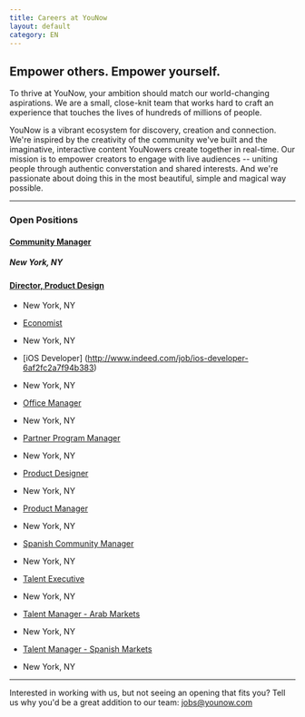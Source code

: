 ```yaml
---
title: Careers at YouNow
layout: default
category: EN
---
```

## Empower others. Empower yourself.

To thrive at YouNow, your ambition should match our world-changing aspirations. We are a small, close-knit team that works hard to craft an experience that touches the lives of hundreds of millions of people.

YouNow is a vibrant ecosystem for discovery, creation and connection. We're inspired by the creativity of the community we've built and the imaginative, interactive content YouNowers create together in real-time. Our mission is to empower creators to engage with live audiences -- uniting people through authentic converstation and shared interests. And we're passionate about doing this in the most beautiful, simple and magical way possible.

---

### Open Positions
<div id="jobsColumns" note="do not edit this line">
<div id="column1" note="do not edit this line">

#### [Community Manager](http://www.indeed.com/job/community-manager-ec423aa225d31f93)
##### New York, NY

#### [Director, Product Design](http://www.indeed.com/job/director-product-design-7d1284466b02a612)
 - New York, NY

- [Economist](http://www.indeed.com/job/economist-cff6159426a74d82)
 - New York, NY

- [iOS Developer] (http://www.indeed.com/job/ios-developer-6af2fc2a7f94b383)
 - New York, NY

- [Office Manager](http://www.indeed.com/job/office-manager-7bad5cd53afbc1ed)
 - New York, NY

- [Partner Program Manager](http://www.indeed.com/job/partner-program-manager-9dca7a0aa2cc087e)
 - New York, NY

</div note="do not edit this line">
<div id="column2" note="do not edit this line">

- [Product Designer](http://www.indeed.com/job/product-designer-32cc54da1dfb228a)
 - New York, NY

- [Product Manager](http://www.indeed.com/job/product-manager-4869b6bc4fb4de47)
 - New York, NY

- [Spanish Community Manager](http://www.indeed.com/job/spanish-community-manager-232226af95da87ec)
 - New York, NY

- [Talent Executive](http://www.indeed.com/job/talent-executive-1557ed08943a837e)
 - New York, NY

- [Talent Manager - Arab Markets](http://www.indeed.com/job/talent-manager-arab-markets-46af7f95d65d25dc)
 - New York, NY

- [Talent Manager - Spanish Markets](http://www.indeed.com/job/talent-manager-spanish-markets-1df170ee252ef477)
 - New York, NY

</div note="do not edit this line">
</div note="do not edit this line">
    
---

Interested in working with us, but not seeing an opening that fits you? Tell us why you'd be a great addition to our team: [jobs@younow.com](jobs@younow.com)

